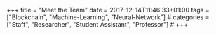 
+++
title = "Meet the Team"
date = 2017-12-14T11:46:33+01:00
tags = ["Blockchain", "Machine-Learning", "Neural-Network"]  #
categories = ["Staff", "Researcher", "Student Assistant", "Professor"] #
+++

